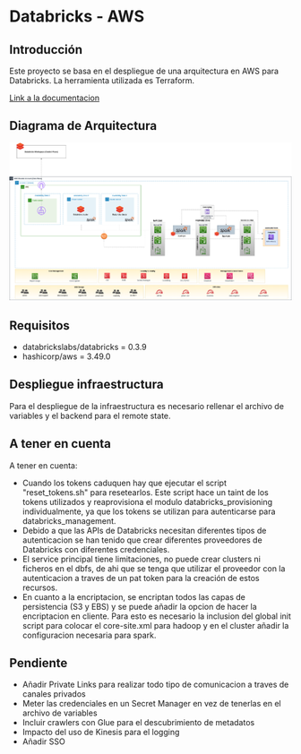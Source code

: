 # Databricks - AWS


## Introducción

Este proyecto se basa en el despliegue de una arquitectura en AWS para Databricks. La herramienta utilizada es Terraform.

[Link a la documentacion](https://docs.google.com/document/d/1ZaPrrdw3MCwOaSPQldkr9Z0C2WaQjK2Q1mHfA5BX6iY/edit#heading=h.juzm8wf61oip)

## Diagrama de Arquitectura

![Alt text](images/arquitectura_simple.png?raw=true "Title")

## Requisitos

- databrickslabs/databricks = 0.3.9
- hashicorp/aws = 3.49.0

## Despliegue infraestructura

Para el despliegue de la infraestructura es necesario rellenar el archivo de variables y el backend para el remote state.

## A tener en cuenta

A tener en cuenta:

- Cuando los tokens caduquen hay que ejecutar el script "reset_tokens.sh" para resetearlos. Este script hace un taint de los tokens utilizados y reaprovisiona el modulo databricks_provisioning individualmente, ya que los tokens se utilizan para autenticarse para databricks_management.
- Debido a que las APIs de Databricks necesitan diferentes tipos de autenticacion se han tenido que crear diferentes proveedores de Databricks con diferentes  credenciales. 
- El service principal tiene limitaciones, no puede crear clusters ni ficheros en el dbfs, de ahi que se tenga que utilizar el proveedor con la autenticacion a traves de un pat token para la creación de estos recursos.
- En cuanto a la encriptacion, se encriptan todos las capas de persistencia (S3 y EBS) y se puede añadir la opcion de hacer la encriptacion en cliente. Para esto es necesario la inclusion del global init script para colocar el core-site.xml para hadoop y en el cluster añadir la configuracion necesaria para spark.

## Pendiente

- Añadir Private Links para realizar todo tipo de comunicacion a traves de canales privados
- Meter las credenciales en un Secret Manager en vez de tenerlas en el archivo de variables
- Incluir crawlers con Glue para el descubrimiento de metadatos
- Impacto del uso de Kinesis para el logging
- Añadir SSO